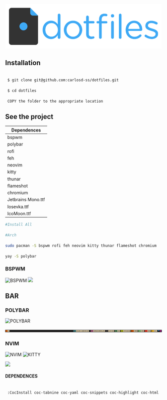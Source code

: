 <img src="https://github.com/carlosd-ss/dotfiles/blob/master/.github/a.png" widht="200">

## Installation


```zsh

 $ git clone git@github.com:carlosd-ss/dotfiles.git

 $ cd dotfiles
 
 COPY the folder to the appropriate location
```

## See the project

| Dependences        |
|--------------------|
| bspwm              |
| polybar            |
| rofi               |
| feh                |
| neovim             |
| kitty              |
| thunar             |
| flameshot          |
| chromium           |
| Jetbrains Mono.ttf |
| Iosevka.ttf        |
| IcoMoon.ttf        |



```zsh
#Install All

#Arch

sudo pacman -S bspwm rofi feh neovim kitty thunar flameshot chromium 

yay -S polybar 

```


### BSPWM

![BSPWM](https://img.shields.io/badge/WM-BSPWM-%2320444D?style=for-the-badge&labelColor=%23444444)
<img src="https://github.com/carlosdss22/dotfiles/blob/master/.github/gruvbox.png" height="500" widht="100">


## BAR


### POLYBAR

![POLYBAR](https://img.shields.io/badge/BAR-POLYBAR-%2320444D?style=for-the-badge&labelColor=%23444444)

<img src="https://github.com/carlosd-ss/dotfiles/blob/master/.github/bar.png"  widht="100">





### NVIM
![NVIM](https://img.shields.io/badge/NEOVIM-%2357A143?style=for-the-badge&logo=Neovim&labelColor=%23444444)
![KITTY](https://img.shields.io/badge/TERMINAL-KITTY-%23784421?style=for-the-badge&labelColor=%23444444)

<img src="https://github.com/carlosdss22/dotfiles/blob/master/.github/neovim-logo-shadow.png" height="100" widht="100">


#### DEPENDENCES

```zsh

 :CocInstall coc-tabnine coc-yaml coc-snippets coc-highlight coc-html  coc-tsserver coc-css coc-vetur coc-json coc-pairs  coc-go coc-sql coc-fzf-preview coc-eslint coc-tslint-plugin
```
